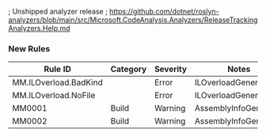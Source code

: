 ﻿; Unshipped analyzer release
; https://github.com/dotnet/roslyn-analyzers/blob/main/src/Microsoft.CodeAnalysis.Analyzers/ReleaseTrackingAnalyzers.Help.md

### New Rules

Rule ID | Category | Severity | Notes
--------|----------|----------|-------
MM.ILOverload.BadKind |  | Error | ILOverloadGenerator
MM.ILOverload.NoFile |  | Error | ILOverloadGenerator
MM0001 | Build | Warning | AssemblyInfoGenerator
MM0002 | Build | Warning | AssemblyInfoGenerator